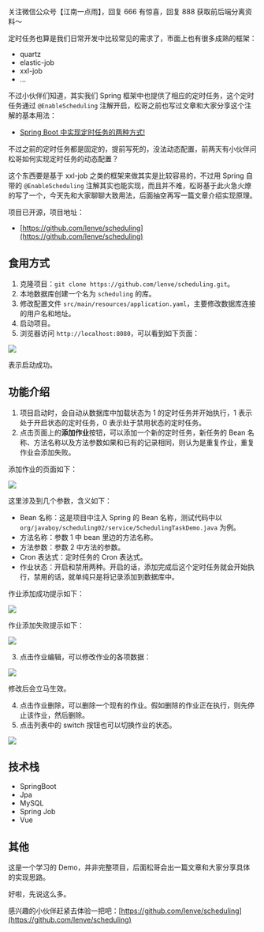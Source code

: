关注微信公众号【江南一点雨】，回复 666 有惊喜，回复 888 获取前后端分离资料～

定时任务也算是我们日常开发中比较常见的需求了，市面上也有很多成熟的框架：

- quartz
- elastic-job
- xxl-job
- ...

不过小伙伴们知道，其实我们 Spring 框架中也提供了相应的定时任务，这个定时任务通过 `@EnableScheduling` 注解开启，松哥之前也写过文章和大家分享这个注解的基本用法：

- [Spring Boot 中实现定时任务的两种方式!](https://mp.weixin.qq.com/s/_20RYBkjKrB4tdpXI3hBOA)

不过之前的定时任务都是固定的，提前写死的，没法动态配置，前两天有小伙伴问松哥如何实现定时任务的动态配置？

这个东西要是基于 xxl-job 之类的框架来做其实是比较容易的，不过用 Spring 自带的 `@EnableScheduling` 注解其实也能实现，而且并不难，松哥基于此火急火燎的写了一个，今天先和大家聊聊大致用法，后面抽空再写一篇文章介绍实现原理。

项目已开源，项目地址：

- [https://github.com/lenve/scheduling](https://github.com/lenve/scheduling)

## 食用方式

1. 克隆项目：`git clone https://github.com/lenve/scheduling.git`。
2. 本地数据库创建一个名为 `scheduling` 的库。
3. 修改配置文件 `src/main/resources/application.yaml`，主要修改数据库连接的用户名和地址。
4. 启动项目。
5. 浏览器访问 `http://localhost:8080`，可以看到如下页面：

![](http://img.itboyhub.com/2021/07/20210910174209.png)

表示启动成功。

## 功能介绍

1. 项目启动时，会自动从数据库中加载状态为 1 的定时任务并开始执行，1 表示处于开启状态的定时任务，0 表示处于禁用状态的定时任务。
2. 点击页面上的**添加作业**按钮，可以添加一个新的定时任务，新任务的 Bean 名称、方法名称以及方法参数如果和已有的记录相同，则认为是重复作业，重复作业会添加失败。

添加作业的页面如下：

![](http://img.itboyhub.com/2021/07/20210910181820.png)

这里涉及到几个参数，含义如下：

- Bean 名称：这是项目中注入 Spring 的 Bean 名称，测试代码中以 `org/javaboy/scheduling02/service/SchedulingTaskDemo.java` 为例。
- 方法名称：参数 1 中 bean 里边的方法名称。
- 方法参数：参数 2 中方法的参数。
- Cron 表达式：定时任务的 Cron 表达式。
- 作业状态：开启和禁用两种。开启的话，添加完成后这个定时任务就会开始执行，禁用的话，就单纯只是将记录添加到数据库中。


作业添加成功提示如下：

![](http://img.itboyhub.com/2021/07/20210910182636.png)

作业添加失败提示如下：

![](http://img.itboyhub.com/2021/07/20210910181458.png)

3. 点击作业编辑，可以修改作业的各项数据：

![](http://img.itboyhub.com/2021/07/20210910182736.png)

修改后会立马生效。

4. 点击作业删除，可以删除一个现有的作业。假如删除的作业正在执行，则先停止该作业，然后删除。
5. 点击列表中的 switch 按钮也可以切换作业的状态。

![](http://img.itboyhub.com/2021/07/20210910183133.png)

## 技术栈

- SpringBoot
- Jpa
- MySQL
- Spring Job
- Vue

## 其他

这是一个学习的 Demo，并非完整项目，后面松哥会出一篇文章和大家分享具体的实现思路。

好啦，先说这么多。

感兴趣的小伙伴赶紧去体验一把吧：[https://github.com/lenve/scheduling](https://github.com/lenve/scheduling)